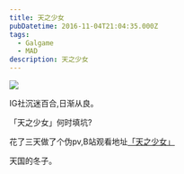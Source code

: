 ```yaml
---
title: 天之少女
pubDatetime: 2016-11-04T21:04:35.000Z
tags:
  - Galgame
  - MAD
description: 天之少女
---
```


![](https://i0.hdslb.com/bfs/archive/68557be1a06321b6a06aede99d770d80c84a62aa.jpg)

IG社沉迷百合,日渐从良。

「天之少女」何时填坑?

花了三天做了个伪pv,B站观看地址[「天之少女」](http://www.bilibili.com/video/av6949800/)

天国的冬子。

